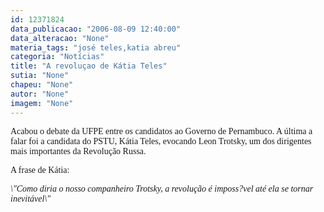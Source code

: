 ```yaml
---
id: 12371824
data_publicacao: "2006-08-09 12:40:00"
data_alteracao: "None"
materia_tags: "josé teles,katia abreu"
categoria: "Notícias"
title: "A revoluçao de Kátia Teles"
sutia: "None"
chapeu: "None"
autor: "None"
imagem: "None"
---
```

<p><P><FONT face=Verdana>Acabou o debate da UFPE entre os candidatos ao Governo de Pernambuco. A última a falar foi a candidata do PSTU, Kátia Teles, evocando </FONT><FONT face=Verdana>Leon Trotsky,<STRONG> </STRONG>um dos dirigentes mais importantes da Revolução Russa. </FONT></P></p>
<p><P><FONT face=Verdana>A frase de Kátia:</FONT></P></p>
<p><P><FONT face=Verdana><EM>\"Como diria o nosso companheiro Trotsky, a revolução é imposs?vel até ela se tornar inevitável\"</EM></FONT></P></p>
<p><P>&nbsp;</P> </p>
